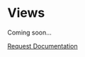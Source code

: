 # Views

Coming soon...

<a href="https://forms.gle/2ZMtwUxg1egV8sHT8" class="btn">Request Documentation</a>